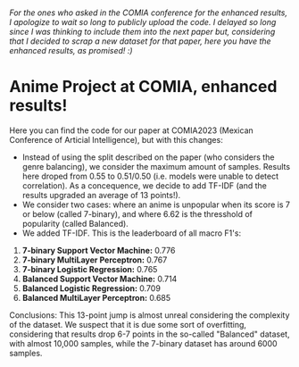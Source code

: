 ###### _For the ones who asked in the COMIA conference for the enhanced results, I apologize to wait so long to publicly upload the code. I delayed so long since I was thinking to include them into the next paper but, considering that I decided to scrap a new dataset for that paper, here you have the enhanced results, as promised! :)_


# Anime Project at COMIA, enhanced results!

Here you can find the code for our paper at COMIA2023 (Mexican Conference of Articial Intelligence), but with this changes:
* Instead of using the split described on the paper (who considers the genre balancing), we consider the maximum amount of samples. Results here droped from 0.55 to 0.51/0.50 (i.e. models were unable to detect correlation). As a concequence, we decide to add TF-IDF (and the results upgraded an average of 13 points!).
* We consider two cases: where an anime is unpopular when its score is 7 or below (called 7-binary), and where 6.62 is the thresshold of popularity (called Balanced).
* We added TF-IDF. This is the leaderboard of all macro F1's:

1. **7-binary Support Vector Machine:** 0.776
1. **7-binary MultiLayer Perceptron:** 0.767
1. **7-binary Logistic Regression:** 0.765
1. **Balanced Support Vector Machine:** 0.714
1. **Balanced Logistic Regression:** 0.709
1. **Balanced MultiLayer Perceptron:** 0.685

Conclusions: This 13-point jump is almost unreal considering the complexity of the dataset. We suspect that it is due some sort of overfitting, considering that results drop 6-7 points in the so-called "Balanced" dataset, with almost 10,000 samples, while the 7-binary dataset has around 6000 samples.
